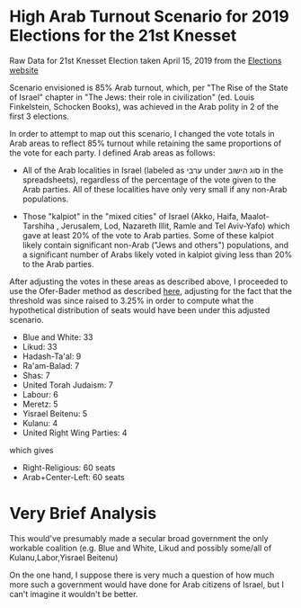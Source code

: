 # High Arab Turnout Scenario for 2019 Elections for the 21st Knesset

Raw Data for 21st Knesset Election taken April 15, 2019 from the [Elections website](https://votes21.bechirot.gov.il/)

Scenario envisioned is 85% Arab turnout, which, per "The Rise of the State of Israel" chapter in "The Jews: their role in civilization" (ed. Louis Finkelstein, Schocken Books), was achieved in the Arab polity in 2 of the first 3 elections. 

In order to attempt to map out this scenario, I changed the vote totals in Arab areas to reflect 85% turnout while retaining the same proportions of the vote for each party. I defined Arab areas as follows:

* All of the  Arab localities in Israel (labeled as ערבי under סוג הישוב in the spreadsheets), regardless of the percentage of the vote given to the Arab parties. All of these localities have only very small if any non-Arab populations.

* Those "kalpiot" in the "mixed cities" of Israel (Akko, Haifa, Maalot-Tarshiha , Jerusalem, Lod, Nazareth Illit, Ramle and Tel Aviv-Yafo) which gave at least 20% of the vote to Arab parties. Some of these kalpiot likely contain significant non-Arab ("Jews and others") populations, and a significant number of Arabs likely voted in kalpiot giving less than 20% to the Arab parties.

After adjusting the votes in these areas as described above, I proceeded to use the Ofer-Bader method as described [here](https://main.knesset.gov.il/EN/About/Lexicon/Pages/seats.aspx), adjusting for the fact that the threshold was since raised to 3.25% in order to compute what the hypothetical distribution of seats would have been under this adjusted scenario.

* Blue and White: 33
* Likud: 33
* Hadash-Ta'al: 9
* Ra'am-Balad: 7
* Shas: 7
* United Torah Judaism: 7
* Labour: 6
* Meretz: 5
* Yisrael Beitenu: 5
* Kulanu: 4
* United Right Wing Parties: 4

which gives 

* Right-Religious: 60 seats
* Arab+Center-Left: 60 seats

# Very Brief Analysis

This would've presumably made a secular broad government the only workable coalition (e.g. Blue and White, Likud and possibly some/all of Kulanu,Labor,Yisrael Beitenu)

On the one hand, I suppose there is very much a question of how much more such a government would have done for Arab citizens of Israel, but I can't imagine it wouldn't be better.
